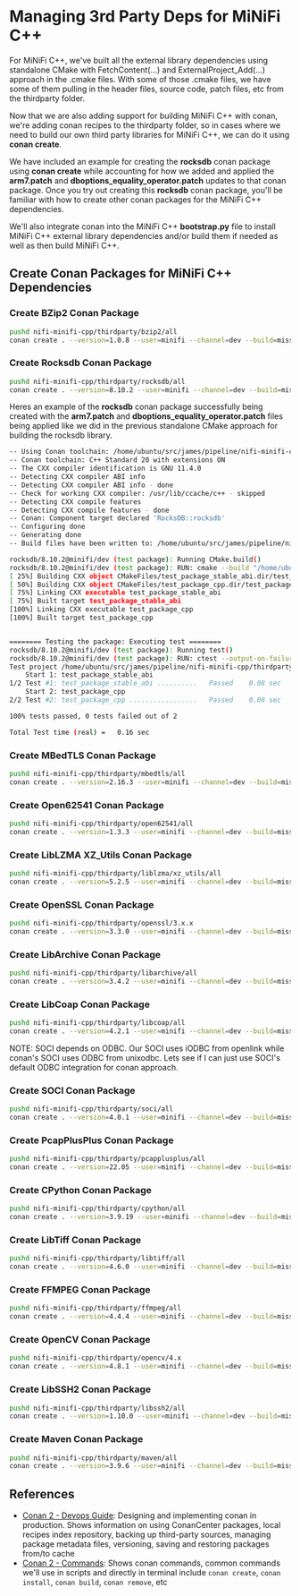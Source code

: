 # Managing 3rd Party Deps for MiNiFi C++

For MiNiFi C++, we've built all the external library dependencies using standalone CMake with FetchContent(...) and ExternalProject_Add(...) approach in the .cmake files. With some of those .cmake files, we have some of them pulling in the header files, source code, patch files, etc from the thirdparty folder. 

Now that we are also adding support for building MiNiFi C++ with conan, we're adding conan recipes to the thirdparty folder, so in cases where we need to build our own third party libraries for MiNiFi C++, we can do it using **conan create**.

We have included an example for creating the **rocksdb** conan package using **conan create** while accounting for how we added and applied the **arm7.patch** and **dboptions_equality_operator.patch** updates to that conan package. Once you try out creating this **rocksdb** conan package, you'll be familiar with how to create other conan packages for the MiNiFi C++ dependencies. 

We'll also integrate conan into the MiNiFi C++ **bootstrap.py** file to install MiNiFi C++ external library dependencies and/or build them if needed as well as then build MiNiFi C++.

## Create Conan Packages for MiNiFi C++ Dependencies

### Create BZip2 Conan Package

~~~bash
pushd nifi-minifi-cpp/thirdparty/bzip2/all
conan create . --version=1.0.8 --user=minifi --channel=dev --build=missing -pr=$HOME/src/james/pipeline/nifi-minifi-cpp/etc/build/conan/profiles/release-linux
~~~

### Create Rocksdb Conan Package

~~~bash
pushd nifi-minifi-cpp/thirdparty/rocksdb/all
conan create . --version=8.10.2 --user=minifi --channel=dev --build=missing -pr=$HOME/src/james/pipeline/nifi-minifi-cpp/etc/build/conan/profiles/release-linux
~~~

Heres an example of the **rocksdb** conan package successfully being created with the **arm7.patch** and **dboptions_equality_operator.patch** files being applied like we did in the previous standalone CMake approach for building the rocksdb library.

~~~bash
-- Using Conan toolchain: /home/ubuntu/src/james/pipeline/nifi-minifi-cpp/thirdparty/rocksdb/all/test_package/build/gcc-11-x86_64-gnu20-release/generators/conan_toolchain.cmake
-- Conan toolchain: C++ Standard 20 with extensions ON
-- The CXX compiler identification is GNU 11.4.0
-- Detecting CXX compiler ABI info
-- Detecting CXX compiler ABI info - done
-- Check for working CXX compiler: /usr/lib/ccache/c++ - skipped
-- Detecting CXX compile features
-- Detecting CXX compile features - done
-- Conan: Component target declared 'RocksDB::rocksdb'
-- Configuring done
-- Generating done
-- Build files have been written to: /home/ubuntu/src/james/pipeline/nifi-minifi-cpp/thirdparty/rocksdb/all/test_package/build/gcc-11-x86_64-gnu20-release

rocksdb/8.10.2@minifi/dev (test package): Running CMake.build()
rocksdb/8.10.2@minifi/dev (test package): RUN: cmake --build "/home/ubuntu/src/james/pipeline/nifi-minifi-cpp/thirdparty/rocksdb/all/test_package/build/gcc-11-x86_64-gnu20-release" -- -j20
[ 25%] Building CXX object CMakeFiles/test_package_stable_abi.dir/test_package_stable_abi.cpp.o
[ 50%] Building CXX object CMakeFiles/test_package_cpp.dir/test_package.cpp.o
[ 75%] Linking CXX executable test_package_stable_abi
[ 75%] Built target test_package_stable_abi
[100%] Linking CXX executable test_package_cpp
[100%] Built target test_package_cpp


======== Testing the package: Executing test ========
rocksdb/8.10.2@minifi/dev (test package): Running test()
rocksdb/8.10.2@minifi/dev (test package): RUN: ctest --output-on-failure -C Release
Test project /home/ubuntu/src/james/pipeline/nifi-minifi-cpp/thirdparty/rocksdb/all/test_package/build/gcc-11-x86_64-gnu20-release
    Start 1: test_package_stable_abi
1/2 Test #1: test_package_stable_abi ..........   Passed    0.08 sec
    Start 2: test_package_cpp
2/2 Test #2: test_package_cpp .................   Passed    0.08 sec

100% tests passed, 0 tests failed out of 2

Total Test time (real) =   0.16 sec
~~~

### Create MBedTLS Conan Package

~~~bash
pushd nifi-minifi-cpp/thirdparty/mbedtls/all
conan create . --version=2.16.3 --user=minifi --channel=dev --build=missing -pr=$HOME/src/james/pipeline/nifi-minifi-cpp/etc/build/conan/profiles/release-linux
~~~


### Create Open62541 Conan Package

~~~bash
pushd nifi-minifi-cpp/thirdparty/open62541/all
conan create . --version=1.3.3 --user=minifi --channel=dev --build=missing -pr=$HOME/src/james/pipeline/nifi-minifi-cpp/etc/build/conan/profiles/release-linux
~~~

### Create LibLZMA XZ_Utils Conan Package

~~~bash
pushd nifi-minifi-cpp/thirdparty/liblzma/xz_utils/all
conan create . --version=5.2.5 --user=minifi --channel=dev --build=missing -pr=$HOME/src/james/pipeline/nifi-minifi-cpp/etc/build/conan/profiles/release-linux
~~~


### Create OpenSSL Conan Package

~~~bash
pushd nifi-minifi-cpp/thirdparty/openssl/3.x.x
conan create . --version=3.3.0 --user=minifi --channel=dev --build=missing -pr=$HOME/src/james/pipeline/nifi-minifi-cpp/etc/build/conan/profiles/release-linux
~~~

### Create LibArchive Conan Package

~~~bash
pushd nifi-minifi-cpp/thirdparty/libarchive/all
conan create . --version=3.4.2 --user=minifi --channel=dev --build=missing -pr=$HOME/src/james/pipeline/nifi-minifi-cpp/etc/build/conan/profiles/release-linux
~~~

### Create LibCoap Conan Package

~~~bash
pushd nifi-minifi-cpp/thirdparty/libcoap/all
conan create . --version=4.2.1 --user=minifi --channel=dev --build=missing -pr=$HOME/src/james/pipeline/nifi-minifi-cpp/etc/build/conan/profiles/release-linux
~~~

NOTE: SOCI depends on ODBC. Our SOCI uses iODBC from openlink while conan's SOCI uses ODBC from unixodbc. Lets see if I can just use SOCI's default ODBC integration for conan approach. 

### Create SOCI Conan Package

~~~bash
pushd nifi-minifi-cpp/thirdparty/soci/all
conan create . --version=4.0.1 --user=minifi --channel=dev --build=missing -pr=$HOME/src/james/pipeline/nifi-minifi-cpp/etc/build/conan/profiles/release-linux
~~~

### Create PcapPlusPlus Conan Package

~~~bash
pushd nifi-minifi-cpp/thirdparty/pcapplusplus/all
conan create . --version=22.05 --user=minifi --channel=dev --build=missing -pr=$HOME/src/james/pipeline/nifi-minifi-cpp/etc/build/conan/profiles/release-linux
~~~

### Create CPython Conan Package

~~~bash
pushd nifi-minifi-cpp/thirdparty/cpython/all
conan create . --version=3.9.19 --user=minifi --channel=dev --build=missing -pr=$HOME/src/james/pipeline/nifi-minifi-cpp/etc/build/conan/profiles/release-linux
~~~

### Create LibTiff Conan Package

~~~bash
pushd nifi-minifi-cpp/thirdparty/libtiff/all
conan create . --version=4.6.0 --user=minifi --channel=dev --build=missing -pr=$HOME/src/james/pipeline/nifi-minifi-cpp/etc/build/conan/profiles/release-linux
~~~

### Create FFMPEG Conan Package

~~~bash
pushd nifi-minifi-cpp/thirdparty/ffmpeg/all
conan create . --version=4.4.4 --user=minifi --channel=dev --build=missing -pr=$HOME/src/james/pipeline/nifi-minifi-cpp/etc/build/conan/profiles/release-linux
~~~

### Create OpenCV Conan Package

~~~bash
pushd nifi-minifi-cpp/thirdparty/opencv/4.x
conan create . --version=4.8.1 --user=minifi --channel=dev --build=missing -pr=$HOME/src/james/pipeline/nifi-minifi-cpp/etc/build/conan/profiles/release-linux
~~~

### Create LibSSH2 Conan Package

~~~bash
pushd nifi-minifi-cpp/thirdparty/libssh2/all
conan create . --version=1.10.0 --user=minifi --channel=dev --build=missing -pr=$HOME/src/james/pipeline/nifi-minifi-cpp/etc/build/conan/profiles/release-linux
~~~

### Create Maven Conan Package

~~~bash
pushd nifi-minifi-cpp/thirdparty/maven/all
conan create . --version=3.9.6 --user=minifi --channel=dev --build=missing -pr=$HOME/src/james/pipeline/nifi-minifi-cpp/etc/build/conan/profiles/release-linux
~~~

## References

- [Conan 2 - Devops Guide](https://docs.conan.io/2/devops.html): Designing and implementing conan in production. Shows information on using ConanCenter packages, local recipes index repository, backing up third-party sources, managing package metadata files, versioning, saving and restoring packages from/to cache
- [Conan 2 - Commands](https://docs.conan.io/2/reference/commands.html): Shows conan commands, common commands we'll use in scripts and directly in terminal include `conan create`, `conan install`, `conan build`, `conan remove`, etc
